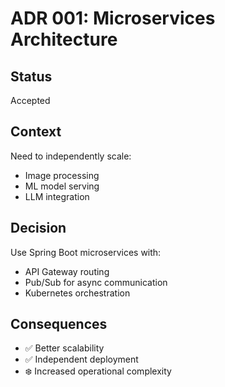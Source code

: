 # ADR 001: Microservices Architecture

## Status
Accepted

## Context
Need to independently scale:
- Image processing
- ML model serving
- LLM integration

## Decision
Use Spring Boot microservices with:
- API Gateway routing
- Pub/Sub for async communication
- Kubernetes orchestration

## Consequences
- ✅ Better scalability
- ✅ Independent deployment
- ❄️ Increased operational complexity